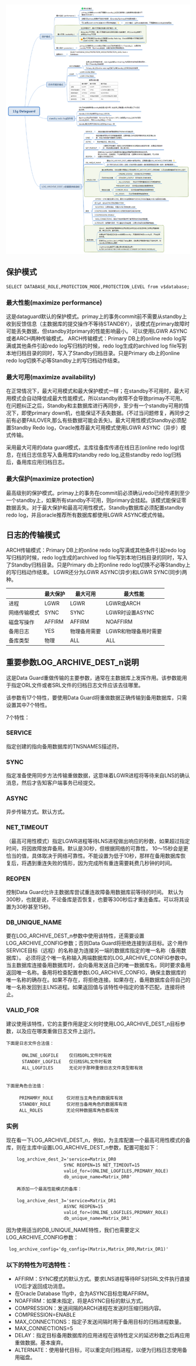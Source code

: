 
![](images/11gdg-parameters.png)

## 保护模式
```
SELECT DATABASE_ROLE,PROTECTION_MODE,PROTECTION_LEVEL from v$database; 
```

### 最大性能(maximize performance)
这是dataguard默认的保护模式。primay上的事务commit前不需要从standby上收到反馈信息（主数据库的提交操作不等待STANDBY），该模式在primary故障时可能丢失数据，但standby对primary的性能影响最小。 可以使用LGWR ASYNC或者ARCH两种传输模式。
ARCH传输模式：Primary DB上的online redo log写满或其他条件引起redo log写归档的时候，redo log生成的archived log file写到本地归档目录的同时，写入了Standby归档目录。只是Primary db上的online redo log切换不必等Standby上的写归档动作结束。
### 最大可用(maximize availability)
在正常情况下，最大可用模式和最大保护模式一样；在standby不可用时，最大可用模式会自动降低成最大性能模式，所以standby故障不会导致primay不可用。在问题纠正之后，Standby和主数据库进行再同步，至少有一个standby可用的情况下，即使primary down机，也能保证不丢失数据。(不过当问题修复，再同步之前有必要FAILOVER,那么有些数据可能会丢失)。最大可用性模式Standby必须配置Standby Redo log，Oracle推荐最大可用模式使用LGWR ASYNC（异步）模式传输。

采用最大可用的data guard模式，主库往备库传递在线日志(online redo log)信息，在线日志信息写入备用库的standby redo log,这些standby redo log归档后，备用库应用归档日志。

### 最大保护(maximize protection)
最高级别的保护模式。primay上的事务在commit前必须确认redo已经传递到至少一个standby上，如果所有standby不可用，则primary会挂起。该模式能保证零数据丢失。对于最大保护和最高可用性模式，Standby数据库必须配置standby redo log，并且oracle推荐所有数据库都使用LGWR ASYNC模式传输。


## 日志的传输模式
ARCH传输模式：Primary DB上的online redo log写满或其他条件引起redo log写归档的时候，redo log生成的archived log file写到本地归档目录的同时，写入了Standby归档目录。只是Primary db上的online redo log切换不必等Standby上的写归档动作结束。
LGWR还分为LGWR ASYNC(异步)和LGWR SYNC(同步)两种。


|    |  	最大保护  |   最大可用 |  最大性能  |
| --- | --- | --- | --- |
|  进程  |  LGWR  |   LGWR | LGWR或ARCH   |
|  网络传输模式  |  SYNC  |  SYNC  | LGWR时设置ASYNC   |
|   磁盘写操作 | AFFIRM   |   AFFIRM |  NOAFFIRM  |
|  备用日志  |  YES  |  物理备用需要  |   LGWR和物理备用时需要 |
|   备库类型 |  物理  | ALL   | ALL   |

## 重要参数LOG_ARCHIVE_DEST_n说明

这是Data Guard重做传输的主要参数，通常在主数据库上发挥作用。该参数能用于指定ORL文件或者SRL文件的归档日志文件应该去往哪里。

该参数有17个特性，要使用Data Guard将重做数据正确传输到备用数据库，只需设置其中7个特性。

7个特性：

### SERVICE 
指定创建的指向备用数据库的TNSNAMES描述符。
### SYNC 
指定准备使用同步方法传输重做数据，这意味着LGWR进程将等待来自LNS的确认消息，然后才告知客户端事务已经提交。

### ASYNC 
异步传输方式。默认方式。

### NET_TIMEOUT
（最高可用性模式）指定LGWR进程等待LNS进程做出响应的秒数，如果超过指定时间，将因故障放弃备用。默认是30秒，但根据网络的可靠性， 10～15秒会是更恰当的值，具体取决于网络可靠性。不能设置为低于10秒，那样在备用数据库恢复后，将遇到重连失败的情形，因为完成所有重连需要耗费几秒钟的时间。

### REOPEN
控制Data Guard允许主数据库尝试重连故障备用数据库前等待的时间。 默认为300秒，也就是说，不论备库是否恢复，也要等300秒后才重连备库。可以将其设置为30秒甚至15秒。

### DB_UNIQUE_NAME
要在LOG_ARCHIVE_DEST_n参数中使用该特性，还需要设置LOG_ARCHIVE_CONFIG参数；否则Data Guard将拒绝连接到该目标。这个用作SERVICE目标（远程）的名称是为连接另一端的数据库指定的唯一名称（备用数据库）。
必须将这个唯一名称输入两端数据库的LOG_ARCHIVE_CONFIG参数中。当主数据库连接备用数据库时，会向备用发送自己的唯一数据库名，同时要求备用返回唯一名称。备用将检查配置参数LOG_ARCHIVE_CONFIG，确保主数据库的唯一名称的确存在。如果不存在，将拒绝连接。如果存在，备用数据库会将自己的唯一名称发回到主LNS进程。如果返回值与该特性中指定的值不匹配，连接将终止。

### VALID_FOR
建议使用该特性，它的主要作用是定义何时使用LOG_ARCHIVE_DEST_n目标参数，以及应在哪类重做日志文件上运行。

```
下面是日志文件合法值：

      ONLINE_LOGFILE    仅归档ORL文件时有效
      STANDBY_LOGFILE   仅归档SRL文件时有效
      ALL_LOGFILES      无论对于那种重做日志文件类型都有效
      

下面是角色合法值：

     PRIMAMRY_ROLE     仅对担当主角色的数据库有效
     STANDBY_ROLE      仅对担当备用角色的数据库有效
	 ALL_ROLES         无论何种数据库角色都有效
```

### 实例
现在看一下LOG_ARCHIVE_DEST_n，例如，为主库配置一个最高可用性模式的备库，则在主库中设置LOG_ARCHIVE_DEST_n参数，配置可能如下：
```
    log_archive_dest_2='service=Matrix_DR0
                      SYNC REOPEN=15 NET_TIMEOUT=15
                      valid_for=(ONLINE_LOGFILES,PRIMARY_ROLE)
                      db_unique_name=Matrix_DR0'
                      
    再添加一个最高性能模式的备库：

    log_archive_dest_3='service=Matrix_DR1
                      ASYNC REOPEN=15
                      valid_for=(ONLINE_LOGFILES,PRIMARY_ROLE)
                      db_unique_name=Matrix_DR1'
```
因为使用适当的DB_UNIQUE_NAME特性，我们也需要定义LOG_ARCHIVE_CONFIG参数：
```
 log_archive_config='dg_config=(Matrix,Matrix_DR0,Matrix_DR1)'
 ```
### 以下的特性为可选特性：

* AFFIRM：SYNC模式的默认方式。要求LNS进程等待RFS对SRL文件执行直接I/O后才返回成功消息。
* 在Oracle Database 11g中，会为ASYNC目标忽略AFFIRM。
* NOAFFIRM：如果未指定，将是ASYNC目标的默认方式。
* COMPRESSION：发送间隔的ARCH进程在发送时压缩归档内容。
* COMPRESSION=ENABLE
* MAX_CONNECTIONS：指定子发送间隔时用于备用目标的归档进程数量。
* MAX_CONNECTIONS=5
* DELAY：指定目标备用数据库的应用进程在该特性定义的延迟秒数之后再应用重做数据。基本废弃。
* ALTERNATE：使用替代目标，可以重定向归档进程，以便为归档日志使用备用磁盘。
